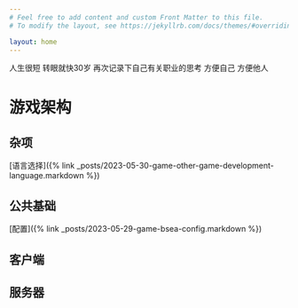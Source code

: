 ```yaml
---
# Feel free to add content and custom Front Matter to this file.
# To modify the layout, see https://jekyllrb.com/docs/themes/#overriding-theme-defaults

layout: home
---
```


 人生很短 转眼就快30岁 再次记录下自己有关职业的思考 方便自己 方便他人 

# 游戏架构

## 杂项
   [语言选择]({% link _posts/2023-05-30-game-other-game-development-language.markdown %})
## 公共基础 
   
   [配置]({% link _posts/2023-05-29-game-bsea-config.markdown %})
   
## 客户端

## 服务器